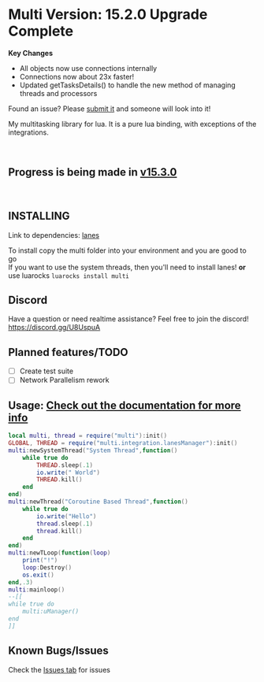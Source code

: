# Multi Version: 15.2.0 Upgrade Complete
**Key Changes**
- All objects now use connections internally
- Connections now about 23x faster! 
- Updated getTasksDetails() to handle the new method of managing threads and processors

Found an issue? Please [submit it](https://github.com/rayaman/multi/issues) and someone will look into it!

My multitasking library for lua. It is a pure lua binding, with exceptions of the integrations.

</br>

Progress is being made in [v15.3.0](https://github.com/rayaman/multi/tree/v15.3.0)
---

</br>

INSTALLING
----------
Link to dependencies:
[lanes](https://github.com/LuaLanes/lanes)

To install copy the multi folder into your environment and you are good to go</br>
If you want to use the system threads, then you'll need to install lanes!
**or** use luarocks `luarocks install multi`

Discord
-------
Have a question or need realtime assistance? Feel free to join the discord!</br>
https://discord.gg/U8UspuA

Planned features/TODO
---------------------
- [ ] Create test suite
- [ ] Network Parallelism rework

Usage: [Check out the documentation for more info](https://github.com/rayaman/multi/blob/master/Documentation.md)
-----

```lua
local multi, thread = require("multi"):init()
GLOBAL, THREAD = require("multi.integration.lanesManager"):init()
multi:newSystemThread("System Thread",function()
	while true do
		THREAD.sleep(.1)
		io.write(" World")
		THREAD.kill()
	end
end)
multi:newThread("Coroutine Based Thread",function()
	while true do
		io.write("Hello")
		thread.sleep(.1)
		thread.kill()
	end
end)
multi:newTLoop(function(loop)
	print("!")
	loop:Destroy()
	os.exit()
end,.3)
multi:mainloop()
--[[
while true do
	multi:uManager()
end
]]
```

Known Bugs/Issues
-----------------
Check the [Issues tab](https://github.com/rayaman/multi/issues) for issues
